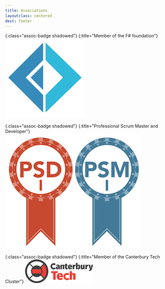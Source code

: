 ```yaml
---
title: Associations
layoutclass: centered
dest: footer
---
```


{:class="assoc-badge shadowed"}
{:title="Member of the F# foundation"}
[![FSharp Foundation](/assets/images/fsharp256.png)](http://foundation.fsharp.org/member_roster)<br/>

{:class="assoc-badge shadowed"}
{:title="Professional Scrum Master and Developer"}
[![Professional Scrum Master & Developer](/assets/images/psd_psm.png)](https://www.scrum.org/certification-list)<br/>

{:class="assoc-badge shadowed"}
{:title="Member of the Canterbury Tech Cluster"}
[![Canterbury Tech Cluster](/assets/images/canterbury.png)](https://canterburytech.nz/)<br/>
